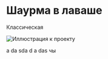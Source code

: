 # Шаурма в лаваше

Классическая

![Иллюстрация к проекту](https://www.google.com/url?sa=i&url=https%3A%2F%2Fru.freepik.com%2Fphotos%2F%25D1%2588%25D0%25B0%25D1%2583%25D1%2580%25D0%25BC%25D0%25B0&psig=AOvVaw0dJvZv4ZHuVnZoVRfcjtQl&ust=1710700240790000&source=images&cd=vfe&opi=89978449&ved=0CBMQjRxqFwoTCIjfrJO1-YQDFQAAAAAdAAAAABAE)

a
da
sda
d
a
das
чы
